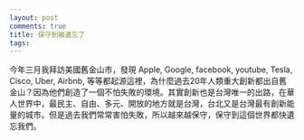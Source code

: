 ```yaml
---
layout: post
comments: true
title: 保守到被遺忘了
tags: 
---
```

今年三月我拜訪美國舊金山市，發現 Apple, Google, facebook, youtube, Tesla, Cisco, Uber, Airbnb, 等等都起源這裡，為什麼過去20年人類重大創新都出自舊金山？因為他們創造了一個不怕失敗的環境。其實創新也是台灣唯一的出路，在華人世界中，最民主、自由、多元、開放的地方就是台灣，台北又是台灣最有創新能量的城市。但是過去我們常常害怕失敗，所以越來越保守，保守到這個世界都快遺忘我們。

